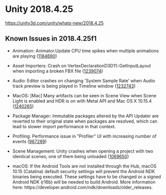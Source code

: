 # Unity 2018.4.25
https://unity3d.com/unity/whats-new/2018.4.25

## Known Issues in 2018.4.25f1

<ul>
<li><p>Animation: Animator.Update CPU time spikes when multiple animations are playing (<a href="https://issuetracker.unity3d.com/issues/animator-dot-update-cpu-time-spikes-when-multiple-animations-are-playing">1184690</a>)</p></li>
<li><p>Asset Importers: Crash on VertexDeclarationD3D11::GetInputLayout when importing a broken FBX file (<a href="https://issuetracker.unity3d.com/issues/crash-on-vertexdeclarationd3d11-getinputlayout-when-importing-a-broken-fbx-file">1239074</a>)</p></li>
<li><p>Audio:  Editor crashes on changing 'System Sample Rate' when Audio track preview is being played in Timeline window (<a href="https://issuetracker.unity3d.com/issues/audio-editor-crashes-on-changing-system-sample-rate-when-audio-track-preview-is-being-played-in-timeline-window">1232743</a>)</p></li>
<li><p>MacOS: [Mac] Many artifacts can be seen in Scene View when Scene Light is enabled and HDR is on with Metal API and Mac OS X 10.15.4 (<a href="https://issuetracker.unity3d.com/issues/mac-many-artifacts-can-be-seen-in-scene-view-when-scene-light-is-enabled-on-with-metal-api-and-mac-os-x-10-dot-15-dot-4">1240265</a>)</p></li>
<li><p>Package Manager: Immutable packages altered by the API Updater are reverted to their original state when packages are resolved, which can lead to slower import performance in that context.</p></li>
<li><p>Profiling: Performance issue in "Profiler" UI with increasing number of events (<a href="https://issuetracker.unity3d.com/issues/performance-issue-in-profiler-ui-with-increasing-number-of-events">967289</a>)</p></li>
<li><p>Scene Management: Unity crashes when opening a project with two identical scenes, one of them being unloaded (<a href="https://issuetracker.unity3d.com/issues/unity-crashes-when-opening-a-project-with-two-identical-scenes-one-of-them-being-unloaded">1069650</a>)</p></li>
<li><p>macOS: If the Android Tools are not installed through the Hub, macOS 10.15 (Catalina) default security settings will prevent the Android NDK binaries being executed. These settings have to be changed or a signed Android NDK (r16b) will be needed to build Android. More information here: https://developer.android.com/ndk/downloads/older_releases.</p></li>
</ul>
